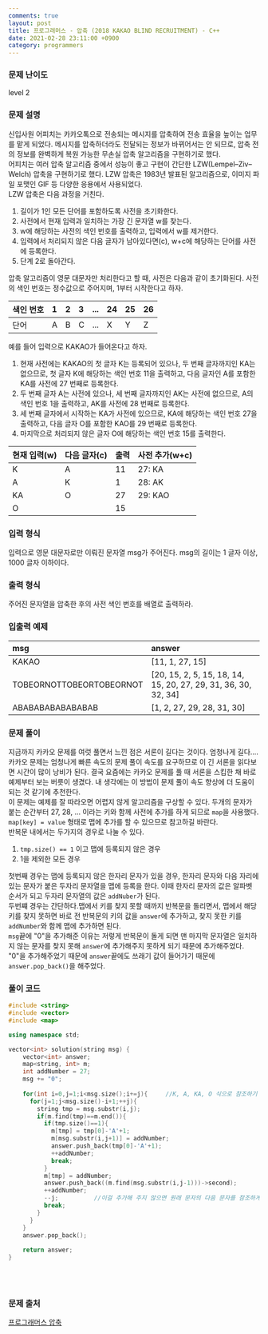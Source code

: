 ```yaml
---
comments: true
layout: post
title: 프로그래머스 - 압축 (2018 KAKAO BLIND RECRUITMENT) - C++
date: 2021-02-28 23:11:00 +0900
category: programmers
---
```


### 문제 난이도
level 2

### 문제 설명
신입사원 어피치는 카카오톡으로 전송되는 메시지를 압축하여 전송 효율을 높이는 업무를 맡게 되었다. 메시지를 압축하더라도 전달되는 정보가 바뀌어서는 안 되므로, 압축 전의 정보를 완벽하게 복원 가능한 무손실 압축 알고리즘을 구현하기로 했다.  
어피치는 여러 압축 알고리즘 중에서 성능이 좋고 구현이 간단한 LZW(Lempel–Ziv–Welch) 압축을 구현하기로 했다. LZW 압축은 1983년 발표된 알고리즘으로, 이미지 파일 포맷인 GIF 등 다양한 응용에서 사용되었다.  
LZW 압축은 다음 과정을 거친다.  
1. 길이가 1인 모든 단어를 포함하도록 사전을 초기화한다.
2. 사전에서 현재 입력과 일치하는 가장 긴 문자열 w를 찾는다.
3. w에 해당하는 사전의 색인 번호를 출력하고, 입력에서 w를 제거한다.
4. 입력에서 처리되지 않은 다음 글자가 남아있다면(c), w+c에 해당하는 단어를 사전에 등록한다.
5. 단계 2로 돌아간다.

압축 알고리즘이 영문 대문자만 처리한다고 할 때, 사전은 다음과 같이 초기화된다. 사전의 색인 번호는 정수값으로 주어지며, 1부터 시작한다고 하자.  

|색인 번호|1|2|3|...|24|25|26|
|:---|:---|:---|:---|:---|:---|:---|:---|
|단어|A|B|C|...|X|Y|Z|
  
예를 들어 입력으로 KAKAO가 들어온다고 하자.
1. 현재 사전에는 KAKAO의 첫 글자 K는 등록되어 있으나, 두 번째 글자까지인 KA는 없으므로, 첫 글자 K에 해당하는 색인 번호 11을 출력하고, 다음 글자인 A를 포함한 KA를 사전에 27 번째로 등록한다.
2. 두 번째 글자 A는 사전에 있으나, 세 번째 글자까지인 AK는 사전에 없으므로, A의 색인 번호 1을 출력하고, AK를 사전에 28 번째로 등록한다.
3. 세 번째 글자에서 시작하는 KA가 사전에 있으므로, KA에 해당하는 색인 번호 27을 출력하고, 다음 글자 O를 포함한 KAO를 29 번째로 등록한다.
4. 마지막으로 처리되지 않은 글자 O에 해당하는 색인 번호 15를 출력한다.

|현재 입력(w)|다음 글자(c)|출력|사전 추가(w+c)|
|:---|:---|:---|:---|
|K|A|11|27: KA|
|A|K|1|28: AK|
|KA|O|27|29: KAO|
|O||15||

### 입력 형식
입력으로 영문 대문자로만 이뤄진 문자열 msg가 주어진다. msg의 길이는 1 글자 이상, 1000 글자 이하이다.  

### 출력 형식
주어진 문자열을 압축한 후의 사전 색인 번호를 배열로 출력하라.  

### 입출력 예제

|msg|answer
|:---|:---|
|KAKAO|[11, 1, 27, 15]|
|TOBEORNOTTOBEORTOBEORNOT|[20, 15, 2, 5, 15, 18, 14, 15, 20, 27, 29, 31, 36, 30, 32, 34]|
|ABABABABABABABAB|[1, 2, 27, 29, 28, 31, 30]|

### 문제 풀이
지금까지 카카오 문제를 여럿 풀면서 느낀 점은 서론이 길다는 것이다. 엄청나게 길다.... 카카오 문제는 엄청나게 빠른 속도의 문제 풀이 속도를 요구하므로 이 긴 서론을 읽다보면 시간이 많이 낭비가 된다. 결국 요즘에는 카카오 문제를 풀 때 서론을 스킵한 채 바로 예제부터 보는 버릇이 생겼다. 내 생각에는 이 방법이 문제 풀이 속도 향상에 더 도움이 되는 것 같기에 추천한다.  
이 문제는 예제를 잘 따라오면 어렵지 않게 알고리즘을 구상할 수 있다. 두개의 문자가 붙는 순간부터 27, 28, ... 이라는 키와 함께 사전에 추가를 하게 되므로 ```map```을 사용했다. ```map[key] = value``` 형태로 맵에 추가를 할 수 있으므로 참고하길 바란다.   
반복문 내에서는 두가지의 경우로 나눌 수 있다.
1. ```tmp.size() == 1``` 이고 맵에 등록되지 않은 경우
2. 1을 제외한 모든 경우

첫번째 경우는 맵에 등록되지 않은 한자리 문자가 있을 경우, 한자리 문자와 다음 자리에 있는 문자가 붙은 두자리 문자열을 맵에 등록을 한다. 이때 한자리 문자의 값은 알파벳 순서가 되고 두자리 문자열의 값은 ```addNuber```가 된다.  
두번쨰 경우는 간단하다.맵에서 키를 찾지 못할 때까지 반복문을 돌리면서, 맵에서 해당 키를 찾지 못하면 바로 전 반복문의 키의 값을 ```answer```에 추가하고, 찾지 못한 키를 ```addNumber```와 함께 맵에 추가하면 된다.  
```msg```끝에 "0"을 추가해준 이유는 저렇게 반복문이 돌게 되면 맨 마지막 문자열은 일치하지 않는 문자를 찾지 못해 ```answer```에 추가해주지 못하게 되기 때문에 추가해주었다. "0"을 추가해주었기 때문에 ```answer```끝에도 쓰래기 값이 들어가기 때문에 ```answer.pop_back()```을 해주었다.

### 풀이 코드
```c++
#include <string>
#include <vector>
#include <map>

using namespace std;

vector<int> solution(string msg) {
    vector<int> answer;
    map<string, int> m;
    int addNumber = 27;
    msg += "0";
    
    for(int i=0,j=1;i<msg.size();i+=j){     //K, A, KA, O 식으로 참조하기 위해 i+=j 사용
      for(j=1;j<msg.size()-i+1;++j){
        string tmp = msg.substr(i,j);
        if(m.find(tmp)==m.end()){
          if(tmp.size()==1){
            m[tmp] = tmp[0]-'A'+1;
            m[msg.substr(i,j+1)] = addNumber;
            answer.push_back(tmp[0]-'A'+1);
            ++addNumber;
            break;
          }
          m[tmp] = addNumber;
          answer.push_back((m.find(msg.substr(i,j-1)))->second);
          ++addNumber;
          --j;          //이걸 추가해 주지 않으면 원래 문자의 다음 문자를 참조하게 됨
          break;
        }
      }
    }
    answer.pop_back();
    
    return answer;
}
```
<br/><br/>

### 문제 출처
[프로그래머스 압축](https://programmers.co.kr/learn/courses/30/lessons/17684)
<br/><br/><br/><br/><br/><br/><br/><br/>